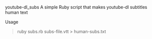 youtube-dl_subs
A simple Ruby script that makes youtube-dl subtitles human text

Usage
> ruby subs.rb subs-file.vtt > human-subs.txt
